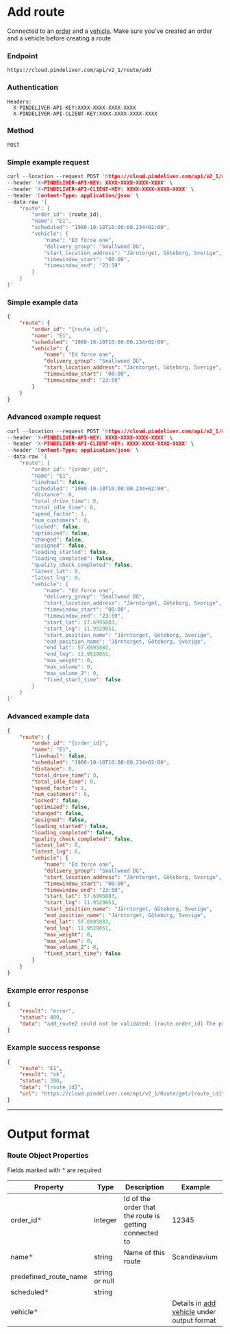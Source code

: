 # Add route

Connected to an [order](/articles/crud_order/add_order.html) and a [vehicle](/articles/crud_vehicle/add_vehicle.html). Make sure you've created an order and a vehicle before creating a route

### Endpoint
```
https://cloud.pindeliver.com/api/v2_1/route/add
```

### Authentication
```
Headers:
  X-PINDELIVER-API-KEY:XXXX-XXXX-XXXX-XXXX
  X-PINDELIVER-API-CLIENT-KEY:XXXX-XXXX-XXXX-XXXX
```

### Method
```
POST
```

### Simple example request
```C
curl --location --request POST 'https://cloud.pindeliver.com/api/v2_1/route/add' \
--header 'X-PINDELIVER-API-KEY: XXXX-XXXX-XXXX-XXXX' \
--header 'X-PINDELIVER-API-CLIENT-KEY: XXXX-XXXX-XXXX-XXXX' \
--header 'Content-Type: application/json' \
--data-raw '{
    "route": {
        "order_id": {route_id},
        "name": "E1",
        "scheduled": "1980-10-10T10:00:00.234+02:00",
        "vehicle": {
            "name": "Ed force one",
            "delivery_group": "Smallwood DG",
            "start_location_address": "Järntorget, Göteborg, Sverige",
            "timewindow_start": "00:00",
            "timewindow_end": "23:59"
        }
    }
}'
```

### Simple example data
```JSON
{
    "route": {
        "order_id": "{route_id}",
        "name": "E1",
        "scheduled": "1980-10-10T10:00:00.234+02:00",
        "vehicle": {
            "name": "Ed force one",
            "delivery_group": "Smallwood DG",
            "start_location_address": "Järntorget, Göteborg, Sverige",
            "timewindow_start": "00:00",
            "timewindow_end": "23:59"
        }
    }
}
```

### Advanced example request
```C
curl --location --request POST 'https://cloud.pindeliver.com/api/v2_1/route/add' \
--header 'X-PINDELIVER-API-KEY: XXXX-XXXX-XXXX-XXXX' \
--header 'X-PINDELIVER-API-CLIENT-KEY: XXXX-XXXX-XXXX-XXXX' \
--header 'Content-Type: application/json' \
--data-raw '{
    "route": {
        "order_id": "{order_id}",
        "name": "E1",
        "linehaul": false,
        "scheduled": "1980-10-10T10:00:00.234+02:00",
        "distance": 0,
        "total_drive_time": 0,
        "total_idle_time": 0,
        "speed_factor": 1,
        "num_customers": 0,
        "locked": false,
        "optimized": false,
        "changed": false,
        "assigned": false,
        "loading_started": false,
        "loading_completed": false,
        "quality_check_completed": false,
        "latest_lat": 0,
        "latest_lng": 0,
        "vehicle": {
            "name": "Ed force one",
            "delivery_group": "Smallwood DG",
            "start_location_address": "Järntorget, Göteborg, Sverige",
            "timewindow_start": "00:00",
            "timewindow_end": "23:59",
            "start_lat": 57.6995883,
            "start_lng": 11.9529051,
            "start_position_name": "Järntorget, Göteborg, Sverige",
            "end_position_name": "Järntorget, Göteborg, Sverige",
            "end_lat": 57.6995883,
            "end_lng": 11.9529051,
            "max_weight": 0,
            "max_volume": 0,
            "max_volume_2": 0,
            "fixed_start_time": false
        }
    }
}'
```

### Advanced example data
```JSON
{
    "route": {
        "order_id": "{order_id}",
        "name": "E1",
        "linehaul": false,
        "scheduled": "1980-10-10T10:00:00.234+02:00",
        "distance": 0,
        "total_drive_time": 0,
        "total_idle_time": 0,
        "speed_factor": 1,
        "num_customers": 0,
        "locked": false,
        "optimized": false,
        "changed": false,
        "assigned": false,
        "loading_started": false,
        "loading_completed": false,
        "quality_check_completed": false,
        "latest_lat": 0,
        "latest_lng": 0,
        "vehicle": {
            "name": "Ed force one",
            "delivery_group": "Smallwood DG",
            "start_location_address": "Järntorget, Göteborg, Sverige",
            "timewindow_start": "00:00",
            "timewindow_end": "23:59",
            "start_lat": 57.6995883,
            "start_lng": 11.9529051,
            "start_position_name": "Järntorget, Göteborg, Sverige",
            "end_position_name": "Järntorget, Göteborg, Sverige",
            "end_lat": 57.6995883,
            "end_lng": 11.9529051,
            "max_weight": 0,
            "max_volume": 0,
            "max_volume_2": 0,
            "fixed_start_time": false
        }
    }
}
```

### Example error response
```JSON
{
    "result": "error",
    "status": 400,
    "data": "add_route2 could not be validated: [route.order_id] The property order_id is required"
}
```

### Example success response
```JSON
{
    "route": "E1",
    "result": "ok",
    "status": 200,
    "data": "{route_id}",
    "url": "https://cloud.pindeliver.com/api/v2_1/Route/get/{route_id}"
}
```

---

# Output format

### Route Object Properties

Fields marked with <font color='red'>*</font> are required

|Property             |Type     |Description          |Example      |  
|---------------------|---------|---------------------|-------------|
|order_id<font color='red'>*</font>|integer|Id of the order that the route is getting connected to|12345|
|name<font color='red'>*</font>|string|Name of this route|Scandinavium|
|predefined_route_name|string or null|||
|scheduled<font color='red'>*</font>|string|||
|vehicle<font color='red'>*</font>|||Details in [add vehicle](/articles/crud_vehicle/add_vehicle.html) under output format|
